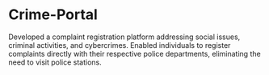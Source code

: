 # Crime-Portal
 Developed a complaint registration platform addressing social issues, criminal activities, and cybercrimes. Enabled individuals to register complaints directly with their respective police departments, eliminating the need to visit police stations. 
